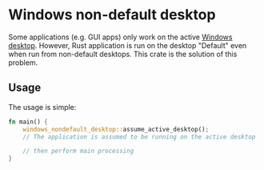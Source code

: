 # Windows non-default desktop

Some applications (e.g. GUI apps) only work on the active [Windows desktop](https://learn.microsoft.com/en-us/windows/win32/winstation/desktops). However, Rust application is run on the desktop "Default" even when run from non-default desktops. This crate is the solution of this problem.

## Usage

The usage is simple:

```rust
fn main() {
    windows_nondefault_desktop::assume_active_desktop();
    // The application is assumed to be running on the active desktop

    // then perform main processing
}
```
